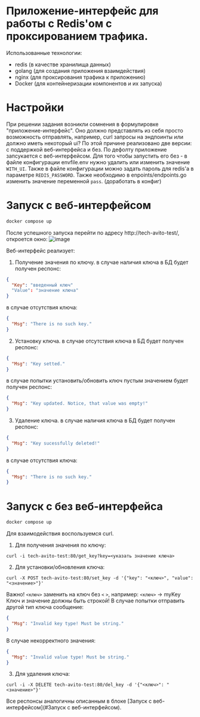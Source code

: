 # Приложение-интерфейс для работы с Redis'ом с проксированием трафика.

Использованные технологии:
- redis (в качестве хранилища данных)
- golang (для создания приложения взаимдействия)
- nginx (для проксирования трафика к приложению)
- Docker (для контейнеризации компонентов и их запуска)

# Настройки
При решении задания возникли сомнения в формулировке "приложение-интерфейс". Оно должно представлять из себя просто возможность отправлять, например, curl запросы на эндпоинты или должно иметь некоторый ui? 
По этой причине реализовано две версии: с поддержкой веб-интерфейса и без. 
По дефолту приложение запсукается с веб-интерфейсом. Для того чтобы запустить его без - в файле конфигурации envfile.env нужно удалить или изменить значение `WITH_UI`.
Также в файле конфигурации можно задать пароль для redis'a в параметре `REDIS_PASSWORD`. Также необходимо в enpoints/endpoints.go изменить значение переменной `pass`. (доработать в конфиг)

# Запуск с веб-интерфейсом
```sh
docker compose up
```
После успешного запуска перейти по адресу http://tech-avito-test/, откроется окно:
![image](https://github.com/Dvorfin/avito.tech_intership/assets/70969469/a3411efb-d3ba-43a7-bfba-a1caad3e989a)

Веб-интерфейс реализует:
1) Получение значения по ключу.
в случае наличия ключа в БД будет получен респонс:
```json
{
  "Key": "введенный ключ"
  "Value": "значение ключа"
}
```
в случае отсутствия ключа:
```json
{
  "Msg": "There is no such key."
}
```

2) Установку ключа.
в случае отсутствия ключа в БД будет получен респонс:
```json
{
  "Msg": "Key setted."
}
```

в случае попытки установить/обновить ключ пустым значением будет получен респонс:
```json
{
  "Msg": "Key updated. Notice, that value was empty!"
}
```

3) Удаление ключа.
в случае наличия ключа в БД будет получен респонс:
```json
{
  "Msg": "Key sucessfully deleted!"
}
```

в случае отсутствия ключа:
```json
{
  "Msg": "There is no such key."
}
```

# Запуск с без веб-интерфейса
```sh
docker compose up
```
Для взаимодействия воспользуемся curl.
1) Для получения значения по ключу:
```curl
curl -i tech-avito-test:80/get_key?key=<указать значение ключа>
```

2) Для установки/обновления ключа:
```curl
curl -X POST tech-avito-test:80/set_key -d '{"key": "<ключ>", "value": "<значение>"}'
```
Важно! 
`<ключ>` заменить на ключ без `<` `>`, например: `<ключ>` -> myKey
Ключ и значение должны быть строкой! В случае попытки отправить другой тип ключа сообщение:
```json
{
  "Msg": "Invalid key type! Must be string."
}
```
В случае некорректного значения:
```json
{
  "Msg": "Invalid value type! Must be string."
}
```

3) Для удаления ключа:
```curl
curl -i -X DELETE tech-avito-test:80/del_key -d '{"<ключ>": "<значение>"}'
```

Все респонсы аналогичны описанным в блоке [Запуск с веб-интерфейсом](#Запуск с веб-интерфейсом).
